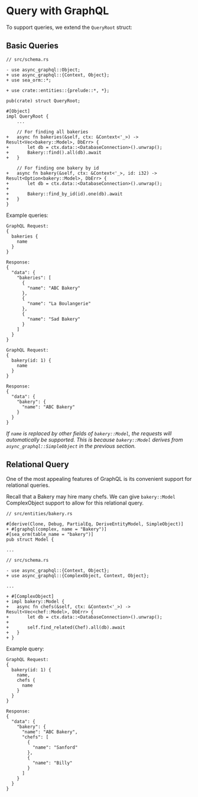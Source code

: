 # Query with GraphQL

To support queries, we extend the `QueryRoot` struct:

## Basic Queries

```rust, no_run
// src/schema.rs

- use async_graphql::Object;
+ use async_graphql::{Context, Object};
+ use sea_orm::*;

+ use crate::entities::{prelude::*, *};

pub(crate) struct QueryRoot;

#[Object]
impl QueryRoot {
    ...

    // For finding all bakeries
+   async fn bakeries(&self, ctx: &Context<'_>) -> Result<Vec<bakery::Model>, DbErr> {
+       let db = ctx.data::<DatabaseConnection>().unwrap();
+       Bakery::find().all(db).await
+   }

    // For finding one bakery by id
+   async fn bakery(&self, ctx: &Context<'_>, id: i32) -> Result<Option<bakery::Model>, DbErr> {
+       let db = ctx.data::<DatabaseConnection>().unwrap();
+
+       Bakery::find_by_id(id).one(db).await
+   }
}
```

Example queries:

```
GraphQL Request:
{
  bakeries {
    name
  }
}

Response:
{
  "data": {
    "bakeries": [
      {
        "name": "ABC Bakery"
      },
      {
        "name": "La Boulangerie"
      },
      {
        "name": "Sad Bakery"
      }
    ]
  }
}
```

```
GraphQL Request:
{
  bakery(id: 1) {
    name
  }
}

Response:
{
  "data": {
    "bakery": {
      "name": "ABC Bakery"
    }
  }
}
```

_If `name` is replaced by other fields of `bakery::Model`, the requests will automatically be supported. This is because `bakery::Model` derives from `async_graphql::SimpleObject` in the previous section._

## Relational Query

One of the most appealing features of GraphQL is its convenient support for relational queries.

Recall that a Bakery may hire many chefs. We can give `bakery::Model` ComplexObject support to allow for this relational query.

```rust, no_run
// src/entities/bakery.rs

#[derive(Clone, Debug, PartialEq, DeriveEntityModel, SimpleObject)]
+ #[graphql(complex, name = "Bakery")]
#[sea_orm(table_name = "bakery")]
pub struct Model {

...
```

```rust, no_run
// src/schema.rs

- use async_graphql::{Context, Object};
+ use async_graphql::{ComplexObject, Context, Object};

...

+ #[ComplexObject]
+ impl bakery::Model {
+   async fn chefs(&self, ctx: &Context<'_>) -> Result<Vec<chef::Model>, DbErr> {
+       let db = ctx.data::<DatabaseConnection>().unwrap();
+
+       self.find_related(Chef).all(db).await
+   }
+ }
```

Example query:

```
GraphQL Request:
{
  bakery(id: 1) {
    name,
    chefs {
      name
    }
  }
}

Response:
{
  "data": {
    "bakery": {
      "name": "ABC Bakery",
      "chefs": [
        {
          "name": "Sanford"
        },
        {
          "name": "Billy"
        }
      ]
    }
  }
}
```
